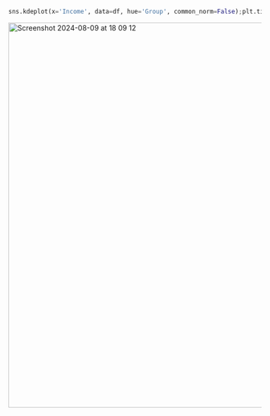 
```python
sns.kdeplot(x='Income', data=df, hue='Group', common_norm=False);plt.title("Kernel Density Function");
```


<img width="767" alt="Screenshot 2024-08-09 at 18 09 12" src="https://github.com/user-attachments/assets/28d7857b-7feb-4f59-b06b-4a0fccab5d85">
